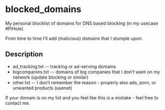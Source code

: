 # blocked_domains
My personal blocklist of domains for DNS based blocking (in my usecase #PiHole).

From time to time I'll add (malicious) domains that I stumple upon.

## Description

- ad_tracking.txt -- tracking or ad-serving domains
- bigcompanies.txt -- domains of big companies that I don't want on my network (update blocking or similar)
- other.txt -- I don't remember the reason - properly also ads, porn, or unwanted products (usenet)

If your domain is on my list and you feel like this is a mistake - feel free to contact me.
